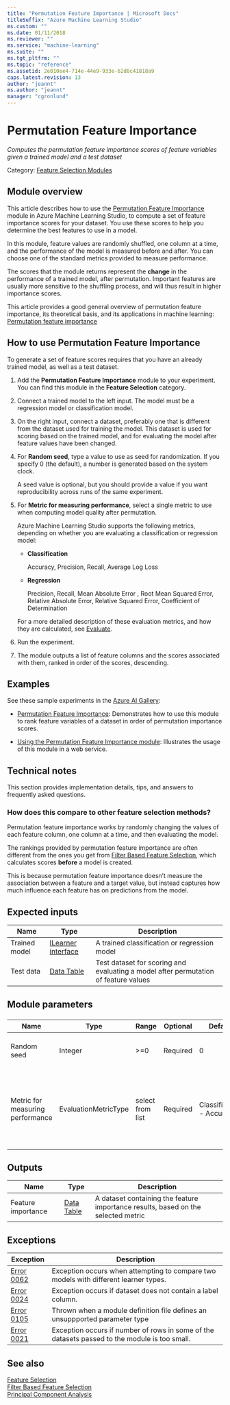 ```yaml
---
title: "Permutation Feature Importance | Microsoft Docs"
titleSuffix: "Azure Machine Learning Studio"
ms.custom: ""
ms.date: 01/11/2018
ms.reviewer: ""
ms.service: "machine-learning"
ms.suite: ""
ms.tgt_pltfrm: ""
ms.topic: "reference"
ms.assetid: 2e010ee4-714e-44e9-933e-62d8c41818a9
caps.latest.revision: 13
author: "jeannt"
ms.author: "jeannt"
manager: "cgronlund"
---
```

# Permutation Feature Importance
*Computes the permutation feature importance scores of feature variables given a trained model and a test dataset*  
  
 Category: [Feature Selection Modules](feature-selection-modules.md)  
  
## Module overview

This article describes how to use the [Permutation Feature Importance](permutation-feature-importance.md) module in Azure Machine Learning Studio, to compute a set of feature importance scores for your dataset. You use these scores to help you determine the best features to use in a model.

In this module, feature values are randomly shuffled, one column at a time, and the performance of the model is measured before and after. You can choose one of the standard metrics provided to measure performance.

The scores that the module returns represent the **change** in the performance of a trained model, after permutation. Important features are usually more sensitive to the shuffling process, and will thus result in higher importance scores. 

This article provides a good general overview of permutation feature importance, its theoretical basis, and its applications in machine learning: [Permutation feature importance](http://blogs.technet.com/b/machinelearning/archive/2015/04/14/permutation-feature-importance.aspx)  

## How to use Permutation Feature Importance

To generate a set of feature scores requires that you have an already trained model, as well as a test dataset.  
  
1.  Add the **Permutation Feature Importance** module to your experiment. You can find this module in the **Feature Selection** category. 
  
2.  Connect a trained model to the left input. The model must be a regression model or classification model.  
  
3.  On the right input, connect a dataset, preferably one that is different from the dataset used for training the model. This dataset is used for scoring based on the trained model, and for evaluating the model after feature values have been changed.  
  
4.  For **Random seed**, type a value to use as seed for randomization. If you specify 0 (the default), a number is generated based on the system clock.
  
     A seed value is optional, but you should provide a value if you want reproducibility across runs of the same experiment.  
  
5.  For **Metric for measuring performance**, select a single metric to use when computing model quality after permutation.  
  
     Azure Machine Learning Studio supports the following metrics, depending on whether you are evaluating a classification or regression model:  
  
    -   **Classification**
    
        Accuracy, Precision, Recall, Average Log Loss  
  
    -   **Regression**
    
        Precision, Recall, Mean Absolute Error , Root Mean Squared Error, Relative Absolute Error, Relative Squared Error, Coefficient of Determination  
  
     For a more detailed description of these evaluation metrics, and how they are calculated, see [Evaluate](machine-learning-evaluate.md).  
  
6.  Run the experiment.  
  
7.  The module outputs a list of feature columns and the scores associated with them, ranked in order of the scores, descending.  
  
## Examples  

See these sample experiments in the [Azure AI Gallery](https://gallery.cortanaintelligence.com/):  
  
-   [Permutation Feature Importance](https://gallery.cortanaintelligence.com/Experiment/e2ccb5a5d9dc480489ba8ff0b7eb98ac): Demonstrates how to use this module to rank feature variables of a dataset in order of permutation importance scores.  
  
-  [Using the Permutation Feature Importance module](https://gallery.cortanaintelligence.com/Experiment/4802f138edcb4582a877018460edd943): Illustrates the usage of this module in a web service.
  
##  Technical notes

This section provides implementation details, tips, and answers to frequently asked questions.

### How does this compare to other feature selection methods?

Permutation feature importance works by randomly changing the values of each feature column, one column at a time, and then evaluating the model. 

The rankings provided by permutation feature importance are often different from the ones you get from [Filter Based Feature Selection](filter-based-feature-selection.md), which calculates scores **before** a model is created. 

This is because permutation feature importance doesn’t measure the association between a feature and a target value, but instead captures how much influence each feature has on predictions from the model.

##  <a name="ExpectedInputs"></a> Expected inputs  
  
|Name|Type|Description|  
|----------|----------|-----------------|  
|Trained model|[ILearner interface](ilearner-interface.md)|A trained classification or regression model|  
|Test data|[Data Table](data-table.md)|Test dataset for scoring and evaluating a model after permutation of feature values|  
  
##  <a name="parameters"></a> Module parameters  
  
###  
  
|Name|Type|Range|Optional|Default|Description|  
|----------|----------|-----------|--------------|-------------|-----------------|  
|Random seed|Integer|>=0|Required|0|Random number generator seed value|  
|Metric for measuring performance|EvaluationMetricType|select from list|Required|Classification - Accuracy|Select the metric to use when evaluating the variability of the model after permutations|
  
##  <a name="Outputs"></a> Outputs  
  
|Name|Type|Description|  
|----------|----------|-----------------|  
|Feature importance|[Data Table](data-table.md)|A dataset containing the feature importance results, based on the selected metric|  
  
##  <a name="exceptions"></a> Exceptions  
  
|Exception|Description|  
|---------------|-----------------|  
|[Error 0062](errors/error-0062.md)|Exception occurs when attempting to compare two models with different learner types.|  
|[Error 0024](errors/error-0024.md)|Exception occurs if dataset does not contain a label column.|  
|[Error 0105](errors/error-0105.md)|Thrown when a module definition file defines an unsuppported parameter type|  
|[Error 0021](errors/error-0021.md)|Exception occurs if number of rows in some of the datasets passed to the module is too small.|  
  
## See also  
 [Feature Selection](feature-selection-modules.md)   
 [Filter Based Feature Selection](filter-based-feature-selection.md)   
 [Principal Component Analysis](principal-component-analysis.md)